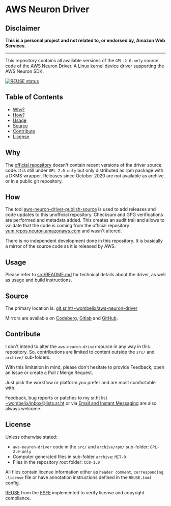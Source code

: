 <!--
SPDX-FileCopyrightText: 2025 Dominik Wombacher <dominik@wombacher.cc>

SPDX-License-Identifier: CC0-1.0
-->

# AWS Neuron Driver

## Disclaimer

**This is a personal project and not related to,
or endorsed by, Amazon Web Services.**

-----

This repository contains all available versions of the `GPL-2.0-only`
source code of the AWS Neuron Driver. A Linux kernel device driver
supporting the AWS Neuron SDK.

[![REUSE status](https://api.reuse.software/badge/git.sr.ht/~wombelix/aws-neuron-driver)](https://api.reuse.software/info/git.sr.ht/~wombelix/aws-neuron-driver)

## Table of Contents

* [Why?](#why)
* [How?](#how)
* [Usage](#usage)
* [Source](#source)
* [Contribute](#contribute)
* [License](#license)

## Why

The [official repository](https://github.com/aws-neuron/aws-neuron-driver)
doesn't contain recent versions of the driver source code. It is still under
`GPL-2.0-only` but only distributed as rpm package with a DKMS wrapper.
Releases since October 2020 are not available as archive or in a public git repository.

## How

The tool [aws-neuron-driver-publish-source](https://git.sr.ht/~wombelix/aws-neuron-driver-publish-source)
is used to add releases and code updates to this unofficial repository.
Checksum and GPG verifications are performed and metadata added.
This creates an audit trail and allows to validate that the code is coming
from the official repository
[yum.repos.neuron.amazonaws.com](https://yum.repos.neuron.amazonaws.com/)
and wasn't altered.

There is no independent development done in this repository.
It is basically a mirror of the source code as it is released by AWS.

## Usage

Please refer to [src/README.md](src/README.md) for technical details about the driver,
as well as usage and build instructions.

## Source

The primary location is:
[git.sr.ht/~wombelix/aws-neuron-driver](https://git.sr.ht/~wombelix/aws-neuron-driver)

Mirrors are available on
[Codeberg](https://codeberg.org/wombelix/aws-neuron-driver),
[Gitlab](https://gitlab.com/wombelix/aws-neuron-driver)
and
[GitHub](https://github.com/wombelix/aws-neuron-driver).

## Contribute

I don't intend to alter the `aws-neuron-driver` source in any way in this repository.
So, contributions are limited to content outside the `src/` and `archive/` sub-folders.

With this limitation in mind, please don't hesitate to provide Feedback,
open an Issue or create a Pull / Merge Request.

Just pick the workflow or platform you prefer and are most comfortable with.

Feedback, bug reports or patches to my sr.ht list
[~wombelix/inbox@lists.sr.ht](https://lists.sr.ht/~wombelix/inbox) or via
[Email and Instant Messaging](https://dominik.wombacher.cc/pages/contact.html)
are also always welcome.

## License

Unless otherwise stated:

* `aws-neuron-driver` code in the `src/` and `archive/rpm/` sub-folder: `GPL-2.0-only`
* Computer generated files in sub-folder `archive`: `MIT-0`
* Files in the repository root folder: `CC0-1.0`

All files contain license information either as
`header comment`, `corresponding .license` file or have annotation
instructions defined in the `REUSE.toml` config.

[REUSE](https://reuse.software) from the [FSFE](https://fsfe.org/)
implemented to verify license and copyright compliance.
